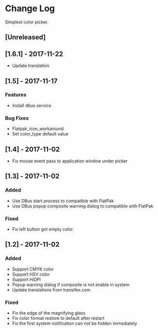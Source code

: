 # Change Log
Simplest color picker.

## [Unreleased]

## [1.6.1] - 2017-11-22
- Update translation

## [1.5] - 2017-11-17
### Features
- Install dbus service

### Bug Fixes
- Flatpak_icon_workaround
- Set color_type default value

## [1.4] - 2017-11-02
- Fix mouse event pass to application window under picker

## [1.3] - 2017-11-02
### Added
- Use DBus start process to compatible with FlatPak
- Use DBus popup composite warning dialog to compatible with FlatPak

### Fixed
- Fix left button got empty color.

## [1.2] - 2017-11-02
### Added
- Support CMYK color
- Support HSV color
- Support HiDPI
- Popup warning dialog if composite is not enable in system
- Update translations from transifex.com

### Fixed
- Fix the edge of the magnifying glass
- Fix color format restore to default after restart
- Fix the first system notification can not be hidden immediately


